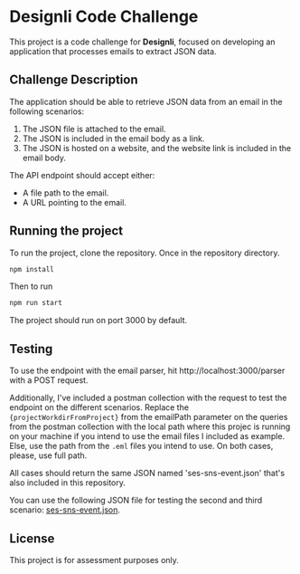 # Designli Code Challenge

This project is a code challenge for **Designli**, focused on developing an application that processes emails to extract JSON data.

## Challenge Description

The application should be able to retrieve JSON data from an email in the following scenarios:
1. The JSON file is attached to the email.
2. The JSON is included in the email body as a link.
3. The JSON is hosted on a website, and the website link is included in the email body.

The API endpoint should accept either:
- A file path to the email.
- A URL pointing to the email.

## Running the project

To run the project, clone the repository. Once in the repository directory.
```bash
npm install
```
Then to run 
```bash
npm run start
```
The project should run on port 3000 by default. 

## Testing

To use the endpoint with the email parser, hit http://localhost:3000/parser with a POST request.

Additionally, I've included a postman collection with the request to test the endpoint on the different scenarios.
Replace the `{projectWorkdirFromProject}` from the emailPath parameter on the queries from the postman collection with the local path where this projec is running on your machine if you intend to use the email files I included as example. Else, use the path from the `.eml` files you intend to use. On both cases, please, use full path.

All cases should return the same JSON named 'ses-sns-event.json' that's also included in this repository.

You can use the following JSON file for testing the second and third scenario:
[ses-sns-event.json](https://0xdeafdead.github.io/designli-assessment/ses-sns-event.json).

## License

This project is for assessment purposes only.

